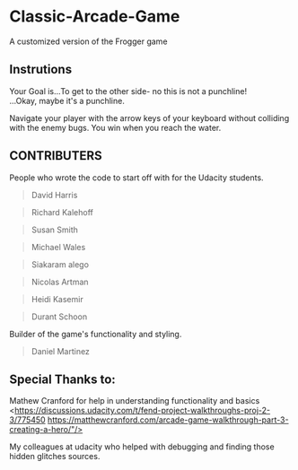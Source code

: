 # Classic-Arcade-Game #
A customized version of the Frogger game

Instrutions
------------
Your Goal is...To get to the other side- no this is not a punchline!  
...Okay, maybe it's a punchline.

Navigate your player with the arrow keys of your keyboard without colliding with the enemy bugs.
You win when you reach the water.

CONTRIBUTERS
------------
People who wrote the code to start off with for the Udacity students.

>David Harris

>Richard Kalehoff

>Susan Smith

>Michael Wales

>Siakaram alego

>Nicolas Artman

>Heidi Kasemir

>Durant Schoon

Builder of the game's functionality and styling.

>Daniel Martinez

**Special Thanks to:**
----------------------
Mathew Cranford for help in understanding functionality and basics
<https://discussions.udacity.com/t/fend-project-walkthroughs-proj-2-3/775450
https://matthewcranford.com/arcade-game-walkthrough-part-3-creating-a-hero/"/>

My colleagues at udacity who helped with debugging and finding those hidden glitches sources.
